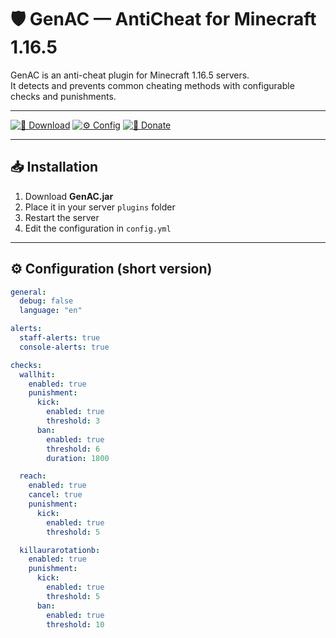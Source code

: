 # 🛡️ GenAC — AntiCheat for Minecraft 1.16.5

GenAC is an anti-cheat plugin for Minecraft 1.16.5 servers.  
It detects and prevents common cheating methods with configurable checks and punishments.

---

[![💾 Download](https://img.shields.io/badge/💾_Download-GenAC.jar-brightgreen?style=for-the-badge)](#installation)
[![⚙️ Config](https://img.shields.io/badge/⚙️_Config-View-blue?style=for-the-badge)](#configuration)
[![💖 Donate](https://img.shields.io/badge/💖_Donate-Support-orange?style=for-the-badge)](https://www.donationalerts.com/r/balancefiar)

---

## 📥 Installation

1. Download **GenAC.jar**
2. Place it in your server `plugins` folder
3. Restart the server
4. Edit the configuration in `config.yml`

---

## ⚙️ Configuration (short version)

```yaml
general:
  debug: false
  language: "en"

alerts:
  staff-alerts: true
  console-alerts: true

checks:
  wallhit:
    enabled: true
    punishment:
      kick:
        enabled: true
        threshold: 3
      ban:
        enabled: true
        threshold: 6
        duration: 1800

  reach:
    enabled: true
    cancel: true
    punishment:
      kick:
        enabled: true
        threshold: 5

  killaurarotationb:
    enabled: true
    punishment:
      kick:
        enabled: true
        threshold: 5
      ban:
        enabled: true
        threshold: 10
